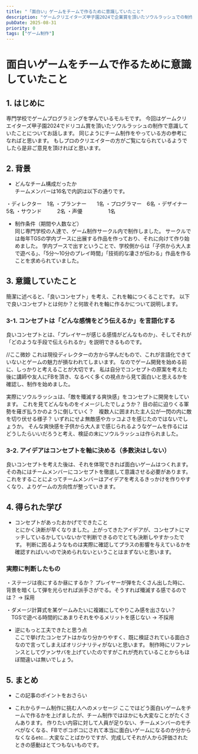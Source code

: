 ```yaml
---
title: "「面白い」ゲームをチームで作るために意識していたこと"
description: "ゲームクリエイターズ甲子園2024で企業賞を頂いたソウルラッシュでの制作で意識していたことについて書いています。"
pubDate: 2025-08-31
priority: 0
tags: ["ゲーム制作"]
---
```


# 面白いゲームをチームで作るために意識していたこと

## 1. はじめに
専門学校でゲームプログラミングを学んでいるモルモです。
今回はゲームクリエイターズ甲子園2024でドリコム賞を頂いたソウルラッシュの制作で意識していたことについてお話します。
同じようにチーム制作をやっている方の参考になればと思います。
もしプロのクリエイターの方がご覧になられているようでしたら是非ご意見を頂ければと思います。

## 2. 背景
- どんなチーム構成だったか  
チームメンバーは16名で内訳は以下の通りです。

・ディレクター　1名
・プランナー　　1名
・プログラマー　6名
・デザイナー　　5名
・サウンド　　　2名
・声優　　　　　1名

- 制作条件（期間や人数など）  
同じ専門学校の人達で、ゲーム制作サークル内で制作しました。
サークルでは毎年TGSの学内ブースに出展する作品を作っており、それに向けて作り始めました。
学内ブースで出すということで、学校側からは「子供から大人まで遊べる」、「5分～10分のプレイ時間」「技術的な凄さが伝わる」作品を作ることを求められていました。

## 3. 意識していたこと
簡潔に述べると、「良いコンセプト」を考え、これを軸につくることです。
以下で良いコンセプトとは何か？と何故それを軸に作るかについて説明します。

### 3-1. コンセプトは「どんな感情をどう伝えるか」を言語化する
良いコンセプトとは、「プレイヤーが感じる感情がどんなものか」、そしてそれが「どのような手段で伝えられるか」を説明できるものです。

//ここ微妙
これは現役ディレクターの方から学んだもので、これが言語化できていないとゲームの魅力が損なわれてしまいます。
なのでゲーム開発を始める前に、しっかりと考えることが大切です。
私は自分でコンセプトの原案を考えた後に講師や友人にFBを頂き、なるべく多くの視点から見て面白いと思えるかを確認し、制作を始めました。

実際にソウルラッシュは、「敵を殲滅する爽快感」をコンセプトに開発をしています。
これを見てどんなものをイメージしたでしょうか？
目の前に迫りくる軍勢を薙ぎ払うかのように倒していく？　複数人に囲まれた主人公が一閃の内に敵を切り伏せる様子？
いずれにせよ無敵感やカッコよさを感じたのではないでしょうか。
そんな爽快感を子供から大人まで感じられるようなゲームを作るにはどうしたらいいだろうと考え、検証の末にソウルラッシュは作られました。

### 3-2. アイデアはコンセプトを軸に決める（多数決はしない）
良いコンセプトを考えた後は、それを体現できれば面白いゲームはつくれます。その為にはチームメンバーにコンセプトを徹底して意識させる必要があります。
これをすることによってチームメンバーはアイデアを考えるきっかけを作りやすくなり、よりゲームの方向性が整っていきます。

## 4. 得られた学び
- コンセプトがあったおかげでできたこと  
とにかく決断が早くなりました。上がってきたアイデアが、コンセプトにマッチしているかしていないかで判断できるのでとても決断しやすかったです。
判断に困るようなものは実際に確認してプラスの影響を与えているかを確認すればいいので決められないということはまずないと思います。

### 実際に判断したもの
・ステージは夜にするか昼にするか？
プレイヤーが弾をたくさん出した時に、背景を暗くして弾を光らせれば派手さがでる。そうすれば殲滅する感でるのでは？ → 採用

・ダメージ計算式を某ゲームみたいに複雑にしてやりこみ感を出さない？
　TGSで遊べる時間的にあまりそれをやるメリットを感じない → 不採用

- 逆にもっと工夫できたと思う点  
ここで挙げたコンセプトはかなり分かりやすく、既に検証されている面白さなので言ってしまえばオリジナリティがないと思います。
制作時にリファレンスとしてヴァンサバを上げていたのですがこれが売れていることからもほぼ間違いは無いでしょう。

## 5. まとめ
- この記事のポイントをおさらい  

- これからチーム制作に挑む人へのメッセージ
ここではどう面白いゲームをチームで作るかを上げましたが、チーム制作ではほかにも大変なことがたくさんあります。
作りたい内容に対して人員が足りない、チームメンバーのモチベがなくなる、FBでボコボコにされて本当に面白いゲームになるのか分からなくなるetc...
大変なことばかりですが、完成してそれが人から評価されたときの感動はとてつもないものです。
